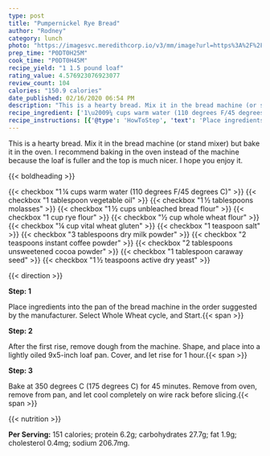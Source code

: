 ```yaml
---
type: post
title: "Pumpernickel Rye Bread"
author: "Rodney"
category: lunch
photo: "https://imagesvc.meredithcorp.io/v3/mm/image?url=https%3A%2F%2Fimages.media-allrecipes.com%2Fuserphotos%2F2337.jpg"
prep_time: "P0DT0H25M"
cook_time: "P0DT0H45M"
recipe_yield: "1 1.5 pound loaf"
rating_value: 4.576923076923077
review_count: 104
calories: "150.9 calories"
date_published: 02/16/2020 06:54 PM
description: "This is a hearty bread. Mix it in the bread machine (or stand mixer) but bake it in the oven. I recommend baking in the oven instead of the machine because the loaf is fuller and the top is much nicer. I hope you enjoy it."
recipe_ingredient: ['1\u2009¼ cups warm water (110 degrees F/45 degrees C)', '1 tablespoon vegetable oil', '1\u2009½ tablespoons molasses', '1\u2009½ cups unbleached bread flour', '1 cup rye flour', '½ cup whole wheat flour', '¼ cup vital wheat gluten', '1 teaspoon salt', '3 tablespoons dry milk powder', '2 teaspoons instant coffee powder ', '2 tablespoons unsweetened cocoa powder', '1 tablespoon caraway seed', '1\u2009½ teaspoons active dry yeast']
recipe_instructions: [{'@type': 'HowToStep', 'text': 'Place ingredients into the pan of the bread machine in the order suggested by the manufacturer. Select Whole Wheat cycle, and Start.\n'}, {'@type': 'HowToStep', 'text': 'After the first rise, remove dough from the machine. Shape, and place into a lightly oiled 9x5-inch loaf pan. Cover, and let rise for 1 hour.\n'}, {'@type': 'HowToStep', 'text': 'Bake at 350 degrees C (175 degrees C) for 45 minutes. Remove from oven, remove from pan, and let cool completely on wire rack before slicing.\n'}]
---
```


This is a hearty bread. Mix it in the bread machine (or stand mixer) but bake it in the oven. I recommend baking in the oven instead of the machine because the loaf is fuller and the top is much nicer. I hope you enjoy it. 

{{< boldheading >}}

{{< checkbox "1 ¼ cups warm water (110 degrees F/45 degrees C)" >}}
{{< checkbox "1 tablespoon vegetable oil" >}}
{{< checkbox "1 ½ tablespoons molasses" >}}
{{< checkbox "1 ½ cups unbleached bread flour" >}}
{{< checkbox "1 cup rye flour" >}}
{{< checkbox "½ cup whole wheat flour" >}}
{{< checkbox "¼ cup vital wheat gluten" >}}
{{< checkbox "1 teaspoon salt" >}}
{{< checkbox "3 tablespoons dry milk powder" >}}
{{< checkbox "2 teaspoons instant coffee powder" >}}
{{< checkbox "2 tablespoons unsweetened cocoa powder" >}}
{{< checkbox "1 tablespoon caraway seed" >}}
{{< checkbox "1 ½ teaspoons active dry yeast" >}}


{{< direction >}}

**Step: 1**

Place ingredients into the pan of the bread machine in the order suggested by the manufacturer. Select Whole Wheat cycle, and Start.{{< span >}}

**Step: 2**

After the first rise, remove dough from the machine. Shape, and place into a lightly oiled 9x5-inch loaf pan. Cover, and let rise for 1 hour.{{< span >}}

**Step: 3**

Bake at 350 degrees C (175 degrees C) for 45 minutes. Remove from oven, remove from pan, and let cool completely on wire rack before slicing.{{< span >}}

{{< nutrition >}}

**Per Serving:** 151 calories; protein 6.2g; carbohydrates 27.7g; fat 1.9g; cholesterol 0.4mg; sodium 206.7mg.